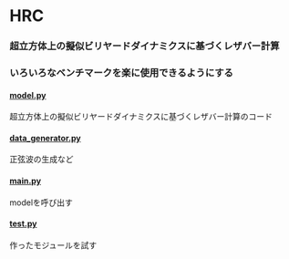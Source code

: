 HRC
====

### 超立方体上の擬似ビリヤードダイナミクスに基づくレザバー計算
### いろいろなベンチマークを楽に使用できるようにする


#### [model.py](https://github.com/katorilab/cbm_rc/blob/master/hrcpy/model.py)
超立方体上の擬似ビリヤードダイナミクスに基づくレザバー計算のコード

#### [data_generator.py](https://github.com/katorilab/cbm_rc/blob/master/hrcpy/data_generater.py)
正弦波の生成など

#### [main.py](https://github.com/katorilab/cbm_rc/blob/master/hrcpy/main.py)
modelを呼び出す

#### [test.py](https://github.com/katorilab/cbm_rc/blob/master/hrcpy/test.py)
作ったモジュールを試す
